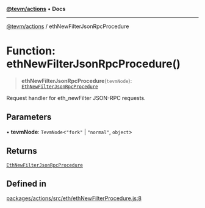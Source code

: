 [**@tevm/actions**](../README.md) • **Docs**

***

[@tevm/actions](../globals.md) / ethNewFilterJsonRpcProcedure

# Function: ethNewFilterJsonRpcProcedure()

> **ethNewFilterJsonRpcProcedure**(`tevmNode`): [`EthNewFilterJsonRpcProcedure`](../type-aliases/EthNewFilterJsonRpcProcedure.md)

Request handler for eth_newFilter JSON-RPC requests.

## Parameters

• **tevmNode**: `TevmNode`\<`"fork"` \| `"normal"`, `object`\>

## Returns

[`EthNewFilterJsonRpcProcedure`](../type-aliases/EthNewFilterJsonRpcProcedure.md)

## Defined in

[packages/actions/src/eth/ethNewFilterProcedure.js:8](https://github.com/evmts/tevm-monorepo/blob/main/packages/actions/src/eth/ethNewFilterProcedure.js#L8)

